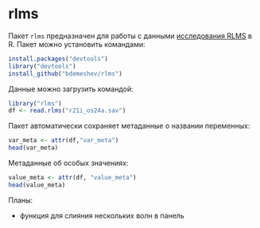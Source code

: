 rlms
====

Пакет `rlms` предназначен для работы с данными  [исследования RLMS](http://sophist.hse.ru/) в R. Пакет можно установить командами:
```r
install.packages("devtools")
library("devtools")
install_github("bdemeshev/rlms")
```

Данные можно загрузить командой:
```r
library("rlms")
df <- read.rlms("r21i_os24a.sav")
```

Пакет автоматически сохраняет метаданные о названии переменных:
```r
var_meta <- attr(df,"var_meta")
head(var_meta)
```

Метаданные об особых значениях:
```r
value_meta <- attr(df, "value_meta")
head(value_meta)
```

Планы:
* функция для слияния нескольких волн в панель

